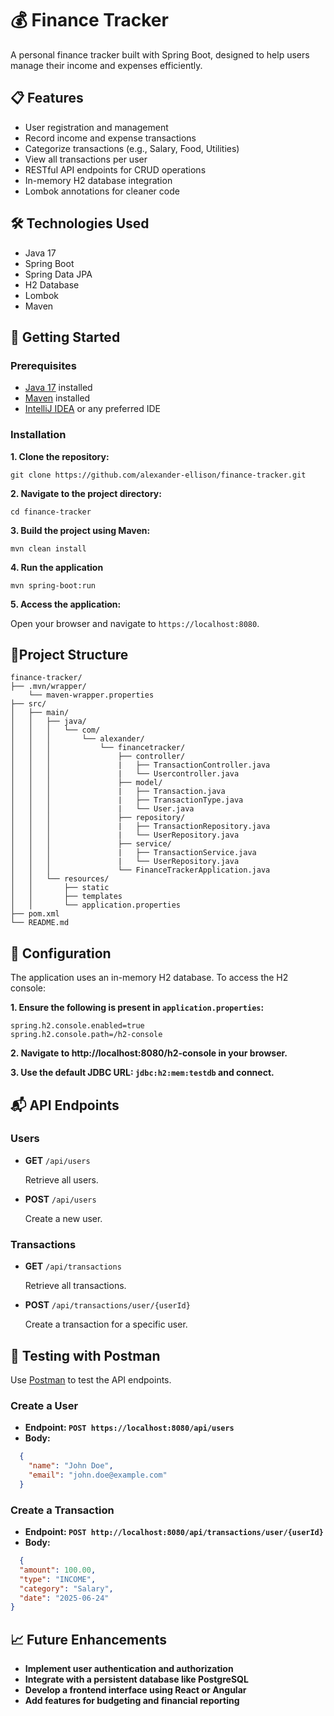 # 💰 Finance Tracker

A personal finance tracker built with Spring Boot, designed to help users manage their income and expenses efficiently.

## 📋 Features

- User registration and management
- Record income and expense transactions
- Categorize transactions (e.g., Salary, Food, Utilities)
- View all transactions per user
- RESTful API endpoints for CRUD operations
- In-memory H2 database integration
- Lombok annotations for cleaner code

## 🛠️ Technologies Used

- Java 17
- Spring Boot
- Spring Data JPA
- H2 Database
- Lombok
- Maven

## 🚀 Getting Started
### Prerequisites
- [Java 17](https://www.oracle.com/java/technologies/javase/jdk17-archive-downloads.html) installed
- [Maven](https://maven.apache.org/install.html) installed
- [IntelliJ IDEA](https://www.jetbrains.com/idea/) or any preferred IDE

### Installation

**1. Clone the repository:**
```text
git clone https://github.com/alexander-ellison/finance-tracker.git
```
**2. Navigate to the project directory:**
```text
cd finance-tracker
```
**3. Build the project using Maven:**
```text
mvn clean install
```
**4. Run the application**
```text
mvn spring-boot:run
```
**5. Access the application:**

Open your browser and navigate to `https://localhost:8080`.

## 📂Project Structure

```text
finance-tracker/
├── .mvn/wrapper/
    └── maven-wrapper.properties
├── src/
│   ├── main/
│   │   ├── java/
│   │   │   └── com/
│   │   │       └── alexander/
│   │   │           └── financetracker/
│   │   │               ├── controller/
│   │   │               |   ├── TransactionController.java
│   │   │               |   └── Usercontroller.java
│   │   │               ├── model/
│   │   │               |   ├── Transaction.java
│   │   │               |   ├── TransactionType.java
│   │   │               |   └── User.java
│   │   │               ├── repository/
│   │   │               |   ├── TransactionRepository.java
│   │   │               |   └── UserRepository.java
│   │   │               ├── service/
│   │   │               |   ├── TransactionService.java
│   │   │               |   └── UserRepository.java
│   │   │               └── FinanceTrackerApplication.java
│   │   └── resources/
│   │       ├── static
│   │       ├── templates
│   │       └── application.properties
├── pom.xml
└── README.md
```

## 🔧 Configuration

The application uses an in-memory H2 database. To access the H2 console:

**1. Ensure the following is present in `application.properties`:**

```text
spring.h2.console.enabled=true
spring.h2.console.path=/h2-console
```
**2. Navigate to http://localhost:8080/h2-console in your browser.**

**3. Use the default JDBC URL: `jdbc:h2:mem:testdb` and connect.**

## 📬 API Endpoints

### Users
- **GET** `/api/users`

  Retrieve all users.


- **POST** `/api/users`

   Create a new user.

### Transactions
- **GET** `/api/transactions`

  Retrieve all transactions.


- **POST** `/api/transactions/user/{userId}`

  Create a transaction for a specific user.

## 🧪 Testing with Postman

Use [Postman](https://www.postman.com/) to test the API endpoints.

### Create a User
- **Endpoint: `POST https://localhost:8080/api/users`**
- **Body:**

```json
  {
    "name": "John Doe",
    "email": "john.doe@example.com"
  }
```

### Create a Transaction
- **Endpoint: `POST http://localhost:8080/api/transactions/user/{userId}`**
- **Body:**

```json
  {
  "amount": 100.00,
  "type": "INCOME",
  "category": "Salary",
  "date": "2025-06-24"
}
```
## 📈 Future Enhancements
* **Implement user authentication and authorization**
* **Integrate with a persistent database like PostgreSQL**
* **Develop a frontend interface using React or Angular**
* **Add features for budgeting and financial reporting**